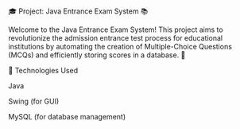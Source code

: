 🎓 Project: Java Entrance Exam System 📚  

Welcome to the Java Entrance Exam System! This project aims to revolutionize the admission entrance test process for educational institutions by automating the creation of Multiple-Choice Questions (MCQs) and efficiently storing scores in a database. 🚀

🔧 Technologies Used

Java

Swing (for GUI)

MySQL (for database management)


